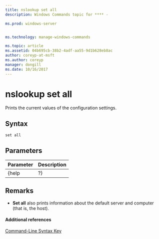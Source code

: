 ```yaml
---
title: nslookup set all
description: Windows Commands topic for **** - 

ms.prod: windows-server


ms.technology: manage-windows-commands

ms.topic: article
ms.assetid: 04b695cb-38b2-4adf-aa55-9d1b628eb8ac
author: coreyp-at-msft
ms.author: coreyp
manager: dongill
ms.date: 10/16/2017
---
```


# nslookup set all



Prints the current values of the configuration settings.

## Syntax

```
set all 
```

## Parameters

| Parameter | Description |
|-----------|-------------|
|   {help   |     ?}      |

## Remarks

-   **Set all** also prints information about the default server and computer (that is, the host).

#### Additional references

[Command-Line Syntax Key](command-line-syntax-key.md)